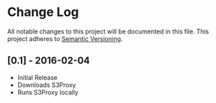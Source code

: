 # Change Log
All notable changes to this project will be documented in this file.
This project adheres to [Semantic Versioning](http://semver.org/).

## [0.1] - 2016-02-04
- Initial Release
- Downloads S3Proxy
- Runs S3Proxy locally
